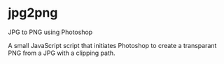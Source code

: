 # jpg2png
JPG to PNG using Photoshop

A small JavaScript script that initiates Photoshop to create a transparant PNG from a JPG with a clipping path.
